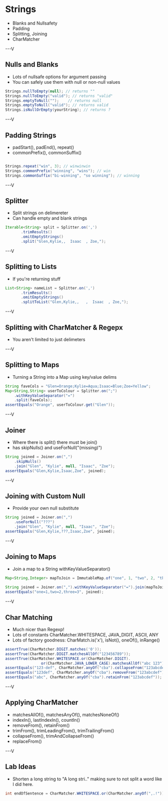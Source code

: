 # Strings

* Blanks and Nullsafety
* Padding
* Splitting, Joining
* CharMatcher

---V

## Nulls and Blanks

* Lots of nullsafe options for argument passing
* You can safely use them with null or non-null values

```java
Strings.nullToEmpty(null); // returns ""
Strings.nullToEmpty("valid"); // returns "valid"
Strings.emptyToNull("");    // returns null
Strings.emptyToNull("valid"); // returns valid
Strings.isNullOrEmpty(yourString); // returns ?

```

---V

## Padding Strings

* padStart(), padEnd(), repeat()
* commonPrefix(), commonSuffix()


```java

Strings.repeat("win", 3); // winwinwin
Strings.commonPrefix("winning", "wins"); // win
Strings.commonSuffix("bi-winning", "so winning"); // winning
```

---V

## Splitter

* Split strings on delimereter
* Can handle empty and blank strings

```java
Iterable<String> split = Splitter.on(',')
       .trimResults()
       .omitEmptyStrings()
       .split("Glen,Kylie,,  Isaac  , Zoe,");
```

---V

## Splitting to Lists

* If you're returning stuff

```java
List<String> nameList = Splitter.on(',')
       .trimResults()
       .omitEmptyStrings()
       .splitToList("Glen,Kylie,,   ,  Isaac  , Zoe,");
```


---V


## Splitting with CharMatcher & Regepx

* You aren't limited to just delimeters


---V

## Splitting to Maps

* Turning a String into a Map using key/value delims

```java
String faveCols = "Glen=Orange;Kylie=Aqua;Isaac=Blue;Zoe=Yellow";
Map<String,String> userToColour = Splitter.on(";")
	.withKeyValueSeparator("=")
	.split(faveCols);
assertEquals("Orange", userToColour.get("Glen"));
```

---V

## Joiner

* Where there is split() there must be join()
* has skipNulls() and useForNull("(missing)")

```java
String joined = Joiner.on(",")
	.skipNulls()
	.join("Glen", "Kylie", null, "Isaac", "Zoe");
assertEquals("Glen,Kylie,Isaac,Zoe", joined);
```

---V

## Joining with Custom Null

* Provide your own null substitute

```java
String joined = Joiner.on(",")
	.useForNull("???")
	.join("Glen", "Kylie", null, "Isaac", "Zoe");
assertEquals("Glen,Kylie,???,Isaac,Zoe", joined);
```

---V

## Joining to Maps

* Join a map to a String withKeyValueSeparator()

```java
Map<String,Integer> mapToJoin = ImmutableMap.of("one", 1, "two", 2, "three", 3);
        
String joined = Joiner.on(",").withKeyValueSeparator("=").join(mapToJoin);
assertEquals("one=1,two=2,three=3", joined);
```


---V

## Char Matching

* Much nicer than Regexp!
* Lots of constants CharMatcher.WHITESPACE, JAVA_DIGIT, ASCII, ANY
* Lots of factory goodness: CharMatch.is('x'), isNot(), oneOf(), inRange()

```java
assertTrue(CharMatcher.DIGIT.matches('0'));
assertTrue(CharMatcher.DIGIT.matchesAllOf("123456789"));
assertTrue(CharMatcher.WHITESPACE.or(CharMatcher.DIGIT).
                or(CharMatcher.JAVA_LOWER_CASE).matchesAllOf("abc 123"));
assertEquals("123-def", CharMatcher.anyOf("cba").collapseFrom("123abcdef", '-'));
assertEquals("123def", CharMatcher.anyOf("cba").removeFrom("123abcdef"));
assertEquals("abc", CharMatcher.anyOf("cba").retainFrom("123abcdef"));
```

---V

## Applying CharMatcher

* matchesAllOf(), matchesAnyOf(), matchesNoneOf()
* indexIn(), lastIndexIn(), countIn()
* removeFrom(), retainFrom()
* trimFrom(), trimLeadingFrom(), trimTrailingFrom()
* collapseFrom(), trimAndCollapseFrom()
* replaceFrom()

---V

## Lab Ideas

* Shorten a long string to "A long stri.." making sure to not split a word like I did here.

```java
int endOfSentence = CharMatcher.WHITESPACE.or(CharMatcher.anyOf(",.!")).lastIndexOf(myString);
```


